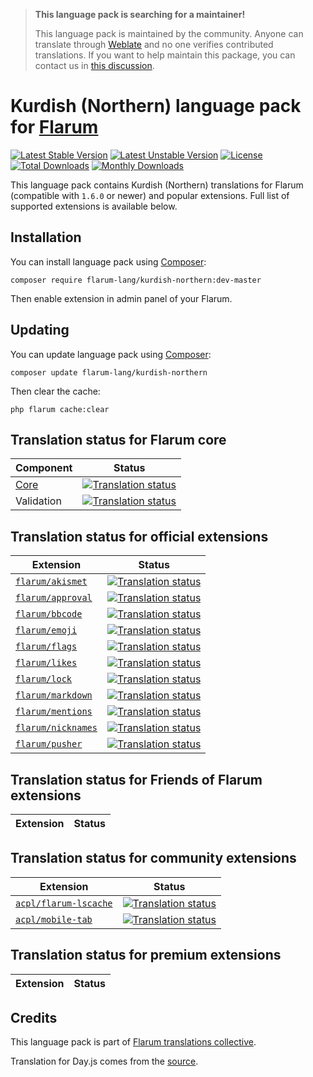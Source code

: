 > **This language pack is searching for a maintainer!**
>
> This language pack is maintained by the community. Anyone can translate through [Weblate](https://weblate.rob006.net/languages/kmr/flarum/) and no one verifies contributed translations. If you want to help maintain this package, you can contact us in [this discussion](https://discuss.flarum.org/d/27519-the-flarum-language-project).


# Kurdish (Northern) language pack for [Flarum](https://flarum.org/)

[![Latest Stable Version](https://img.shields.io/packagist/v/flarum-lang/kurdish-northern?color=success&label=stable)](https://packagist.org/packages/flarum-lang/kurdish-northern) 
[![Latest Unstable Version](https://img.shields.io/packagist/v/flarum-lang/kurdish-northern?include_prereleases&label=unstable)](https://packagist.org/packages/flarum-lang/kurdish-northern) 
[![License](https://img.shields.io/packagist/l/flarum-lang/kurdish-northern)](https://packagist.org/packages/flarum-lang/kurdish-northern) 
[![Total Downloads](https://img.shields.io/packagist/dt/flarum-lang/kurdish-northern)](https://packagist.org/packages/flarum-lang/kurdish-northern/stats) 
[![Monthly Downloads](https://img.shields.io/packagist/dm/flarum-lang/kurdish-northern)](https://packagist.org/packages/flarum-lang/kurdish-northern/stats) 

This language pack contains Kurdish (Northern) translations for Flarum (compatible with `1.6.0` or newer) and popular extensions. Full list of supported extensions is available below.


## Installation

You can install language pack using [Composer](https://getcomposer.org/):

```console
composer require flarum-lang/kurdish-northern:dev-master
```

Then enable extension in admin panel of your Flarum.


## Updating

You can update language pack using [Composer](https://getcomposer.org/):

```console
composer update flarum-lang/kurdish-northern
```

Then clear the cache:

```console
php flarum cache:clear
```


## Translation status for Flarum core

| Component | Status |
| --- | --- |
| [Core](https://github.com/flarum/flarum-core) | [![Translation status](https://weblate.rob006.net/widgets/flarum/kmr/core/svg-badge.svg)](https://weblate.rob006.net/projects/flarum/core/kmr/) |
| Validation | [![Translation status](https://weblate.rob006.net/widgets/flarum/kmr/validation/svg-badge.svg)](https://weblate.rob006.net/projects/flarum/validation/kmr/) |


## Translation status for official extensions

<!-- flarum-extensions-list-start -->

| Extension | Status |
| --- | --- |
| [`flarum/akismet`](https://github.com/flarum/akismet) | [![Translation status](https://weblate.rob006.net/widgets/flarum/kmr/flarum-akismet/svg-badge.svg)](https://weblate.rob006.net/projects/flarum/flarum-akismet/kmr/) |
| [`flarum/approval`](https://github.com/flarum/approval) | [![Translation status](https://weblate.rob006.net/widgets/flarum/kmr/flarum-approval/svg-badge.svg)](https://weblate.rob006.net/projects/flarum/flarum-approval/kmr/) |
| [`flarum/bbcode`](https://github.com/flarum/bbcode) | [![Translation status](https://weblate.rob006.net/widgets/flarum/kmr/flarum-bbcode/svg-badge.svg)](https://weblate.rob006.net/projects/flarum/flarum-bbcode/kmr/) |
| [`flarum/emoji`](https://github.com/flarum/emoji) | [![Translation status](https://weblate.rob006.net/widgets/flarum/kmr/flarum-emoji/svg-badge.svg)](https://weblate.rob006.net/projects/flarum/flarum-emoji/kmr/) |
| [`flarum/flags`](https://github.com/flarum/flags) | [![Translation status](https://weblate.rob006.net/widgets/flarum/kmr/flarum-flags/svg-badge.svg)](https://weblate.rob006.net/projects/flarum/flarum-flags/kmr/) |
| [`flarum/likes`](https://github.com/flarum/likes) | [![Translation status](https://weblate.rob006.net/widgets/flarum/kmr/flarum-likes/svg-badge.svg)](https://weblate.rob006.net/projects/flarum/flarum-likes/kmr/) |
| [`flarum/lock`](https://github.com/flarum/lock) | [![Translation status](https://weblate.rob006.net/widgets/flarum/kmr/flarum-lock/svg-badge.svg)](https://weblate.rob006.net/projects/flarum/flarum-lock/kmr/) |
| [`flarum/markdown`](https://github.com/flarum/markdown) | [![Translation status](https://weblate.rob006.net/widgets/flarum/kmr/flarum-markdown/svg-badge.svg)](https://weblate.rob006.net/projects/flarum/flarum-markdown/kmr/) |
| [`flarum/mentions`](https://github.com/flarum/mentions) | [![Translation status](https://weblate.rob006.net/widgets/flarum/kmr/flarum-mentions/svg-badge.svg)](https://weblate.rob006.net/projects/flarum/flarum-mentions/kmr/) |
| [`flarum/nicknames`](https://github.com/flarum/nicknames) | [![Translation status](https://weblate.rob006.net/widgets/flarum/kmr/flarum-nicknames/svg-badge.svg)](https://weblate.rob006.net/projects/flarum/flarum-nicknames/kmr/) |
| [`flarum/pusher`](https://github.com/flarum/pusher) | [![Translation status](https://weblate.rob006.net/widgets/flarum/kmr/flarum-pusher/svg-badge.svg)](https://weblate.rob006.net/projects/flarum/flarum-pusher/kmr/) |

<!-- flarum-extensions-list-stop -->


## Translation status for Friends of Flarum extensions

<!-- fof-extensions-list-start -->

| Extension | Status |
| --- | --- |

<!-- fof-extensions-list-stop -->


## Translation status for community extensions

<!-- various-extensions-list-start -->

| Extension | Status |
| --- | --- |
| [`acpl/flarum-lscache`](https://github.com/android-com-pl/flarum-lscache) | [![Translation status](https://weblate.rob006.net/widgets/flarum/kmr/acpl-lscache/svg-badge.svg)](https://weblate.rob006.net/projects/flarum/acpl-lscache/kmr/) |
| [`acpl/mobile-tab`](https://github.com/android-com-pl/mobile-tab) | [![Translation status](https://weblate.rob006.net/widgets/flarum/kmr/acpl-mobile-tab/svg-badge.svg)](https://weblate.rob006.net/projects/flarum/acpl-mobile-tab/kmr/) |

<!-- various-extensions-list-stop -->


## Translation status for premium extensions

<!-- premium-extensions-list-start -->

| Extension | Status |
| --- | --- |

<!-- premium-extensions-list-stop -->


## Credits

This language pack is part of [Flarum translations collective](https://github.com/rob006-software/flarum-translations).

Translation for Day.js comes from the [source](https://github.com/iamkun/dayjs/blob/v1.10.4/src/locale/ku.js).
